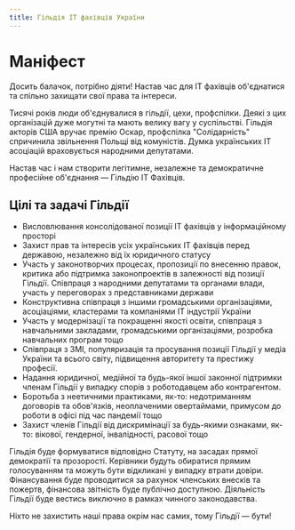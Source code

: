 ```yaml
---
title: Гільдія ІТ фахівців України
---
```


# Маніфест

Досить балачок, потрібно діяти!
Настав час для ІТ фахівців об'єднатися та спільно захищати свої права та інтереси.

Тисячі років люди об'єднувалися в гільдії, цехи, профспілки. Деякі з цих організацій дуже могутні та мають велику вагу у суспільстві. Гільдія акторів США вручає премію Оскар, профспілка "Солідарність" спричинила звільнення Польщі від комуністів. Думка українських ІТ асоціацій враховується народними депутатами.

Настав час і нам створити легітимне, незалежне та демократичне професійне об'єднання — Гільдію ІТ Фахівців.

## Цілі та задачі Гільдії

- Висловлювання консолідованої позиції ІТ фахівців у інформаційному просторі
- Захист прав та інтересів усіх українських ІТ фахівців перед державою, незалежно від їх юридичного статусу
- Участь у законотворчих процесах, пропозиції по внесенню правок, критика або підтримка законопроектів в залежності від позиції Гільдії. Співпраця з народними депутатами та органами влади, участь у переговорах з представниками держави
- Конструктивна співпраця з іншими громадськими організаціями, асоціаціями, кластерами та компаніями ІТ індустрії України
- Участь у модернізації та покращенні якості освіти, співпраця з навчальними закладами, громадськими організаціями, розробка навчальних програм тощо
- Співпраця з ЗМІ, популяризація та просування позиції Гільдії у медіа України та всього світу, підвищення авторитету та престижу професії.
- Надання юридичної, медійної та будь-якої іншої законної підтримки членам Гільдії у випадку спорів з роботодавцем або контрагентом.
- Боротьба з неетичними практиками, як-то: недотриманням договорів та обов'язків, неоплаченими овертаймами, примусом до роботи в офісі під час пандемії тощо
- Захист членів Гільдії від дискримінації за будь-якими ознаками, як-то: вікової, гендерної, інвалідності, расової тощо

Гільдія буде формуватися відповідно Статуту, на засадах прямої демократії та прозорості. Керівники будуть обиратися прямим голосуванням та можуть бути відкликані у випадку втрати довіри. Фінансування буде проводитися за рахунок членських внесків та пожертв, фінансова звітність буде публічно доступною. Діяльність Гільдії буде вестись виключно в рамках чинного законодавства.

Ніхто не захистить наші права окрім нас самих, тому Гільдії — бути!

